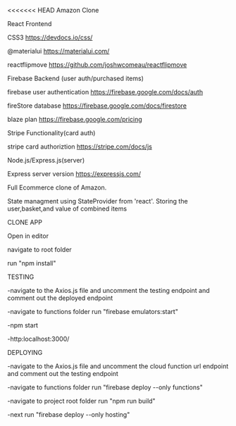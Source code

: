 <<<<<<< HEAD
Amazon Clone

React Frontend

CSS3
     https://devdocs.io/css/

 @materialui
     https://materialui.com/

 reactflipmove
     https://github.com/joshwcomeau/reactflipmove


Firebase Backend (user auth/purchased items)

 firebase user authentication
     https://firebase.google.com/docs/auth

 fireStore database
     https://firebase.google.com/docs/firestore

 blaze plan
     https://firebase.google.com/pricing


Stripe Functionality(card auth)

 stripe card authoriztion
     https://stripe.com/docs/js


Node.js/Express.js(server)

 Express server version
     https://expressjs.com/



Full Ecommerce clone of Amazon.

State managment using StateProvider from 'react'. Storing the user,basket,and value of combined items

CLONE APP

Open in editor

navigate to root folder

run "npm install"

TESTING

-navigate to the Axios.js file and uncomment the testing endpoint and comment out the deployed endpoint

-navigate to functions folder run "firebase emulators:start"

-npm start

-http:localhost:3000/

DEPLOYING

-navigate to the Axios.js file and uncomment the cloud function url endpoint and comment out the testing endpoint

-navigate to functions folder run "firebase deploy --only functions"

-navigate to project root folder run "npm run build"

-next run "firebase deploy --only hosting"

